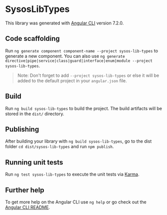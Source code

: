 # SysosLibTypes

This library was generated with [Angular CLI](https://github.com/angular/angular-cli) version 7.2.0.

## Code scaffolding

Run `ng generate component component-name --project sysos-lib-types` to generate a new component. You can also use `ng generate directive|pipe|service|class|guard|interface|enum|module --project sysos-lib-types`.
> Note: Don't forget to add `--project sysos-lib-types` or else it will be added to the default project in your `angular.json` file. 

## Build

Run `ng build sysos-lib-types` to build the project. The build artifacts will be stored in the `dist/` directory.

## Publishing

After building your library with `ng build sysos-lib-types`, go to the dist folder `cd dist/sysos-lib-types` and run `npm publish`.

## Running unit tests

Run `ng test sysos-lib-types` to execute the unit tests via [Karma](https://karma-runner.github.io).

## Further help

To get more help on the Angular CLI use `ng help` or go check out the [Angular CLI README](https://github.com/angular/angular-cli/blob/master/README.md).
